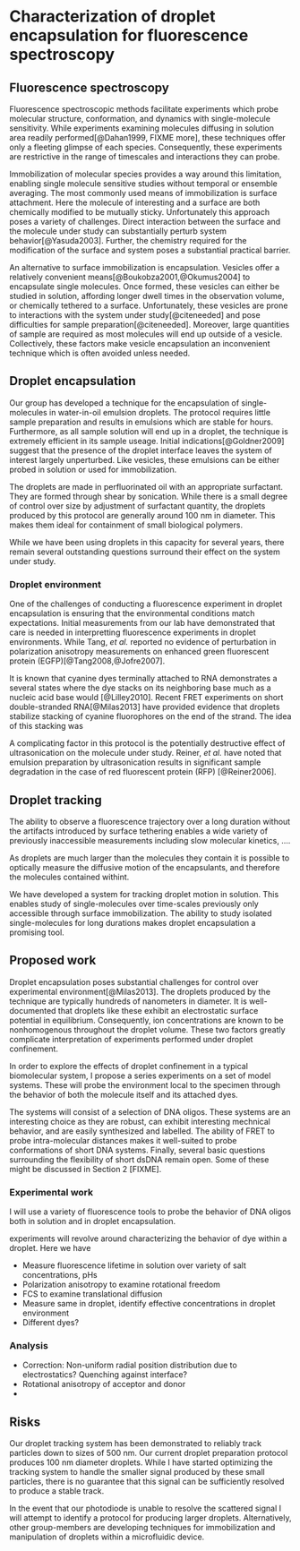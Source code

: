 # Characterization of droplet encapsulation for fluorescence spectroscopy

## Fluorescence spectroscopy
Fluorescence spectroscopic methods facilitate experiments which probe
molecular structure, conformation, and dynamics with single-molecule
sensitivity. While experiments examining molecules diffusing in
solution area readily performed[@Dahan1999, FIXME more], these techniques offer
only a fleeting glimpse of each species. Consequently, these
experiments are restrictive in the range of timescales and
interactions they can probe.

Immobilization of molecular species provides a way around this
limitation, enabling single molecule sensitive studies without
temporal or ensemble averaging. The most commonly used means of
immobilization is surface attachment. Here the molecule of interesting
and a surface are both chemically modified to be mutually sticky.
Unfortunately this approach poses a variety of challenges. Direct
interaction between the surface and the molecule under study can
substantially perturb system behavior[@Yasuda2003]. Further, the
chemistry required for the modification of the surface and system
poses a substantial practical barrier.

An alternative to surface immobilization is encapsulation. Vesicles offer a 
relatively convenient means[@Boukobza2001,@Okumus2004] to encapsulate
single molecules. Once formed, these vesicles can either be studied in
solution, affording longer dwell times in the observation volume, or
chemically tethered to a surface. Unfortunately, these vesicles are
prone to interactions with the system under study[@citeneeded] and
pose difficulties for sample preparation[@citeneeded]. Moreover, large
quantities of sample are required as most molecules will end up
outside of a vesicle. Collectively, these factors make vesicle
encapsulation an inconvenient technique which is often avoided unless
needed.

## Droplet encapsulation
Our group has developed a technique for the encapsulation of
single-molecules in water-in-oil emulsion droplets. The protocol
requires little sample preparation and results in emulsions which are
stable for hours. Furthermore, as all sample solution will end up in a
droplet, the technique is extremely efficient in its sample
useage. Initial indications[@Goldner2009] suggest that the presence of
the droplet interface leaves the system of interest largely
unperturbed. Like vesicles, these emulsions can be either probed in
solution or used for immobilization.

The droplets are made in perfluorinated oil with an appropriate
surfactant. They are formed through shear by sonication. While there is
a small degree of control over size by adjustment of surfactant quantity,
the droplets produced by this protocol are generally around 100 nm in
diameter. This makes them ideal for containment of small biological
polymers.

While we have been using droplets in this capacity for several years,
there remain several outstanding questions surround their effect on
the system under study.

### Droplet environment

One of the challenges of conducting a fluorescence experiment in
droplet encapsulation is ensuring that the environmental conditions
match expectations. Initial measurements from our lab have
demonstrated that care is needed in interpretting fluorescence
experiments in droplet environments. While Tang, *et al.* reported
no evidence of perturbation in polarization anisotropy measurements on
enhanced green fluorescent protein (EGFP)[@Tang2008,@Jofre2007].

It is known that cyanine dyes terminally attached to RNA demonstrates
a several states where the dye stacks on its neighboring base much as
a nucleic acid base would [@Lilley2010]. Recent FRET experiments on short
double-stranded RNA[@Milas2013] have provided evidence that droplets
stabilize stacking of cyanine fluorophores on the end of the
strand. The idea of this stacking was

A complicating factor in this protocol is the potentially destructive
effect of ultrasonication on the molecule under study. Reiner, *et
al.* have noted that emulsion preparation by ultrasonication results
in significant sample degradation in the case of red fluorescent
protein (RFP) [@Reiner2006].

## Droplet tracking

The ability to observe a fluorescence trajectory over a long duration
without the artifacts introduced by surface tethering
enables a wide variety of previously inaccessible measurements
including slow molecular kinetics, ....

As droplets are much larger than the molecules they contain it is
possible to optically measure the diffusive motion of the
encapsulants, and therefore the molecules contained withint.

We have developed a system for tracking droplet motion
in solution. This enables study of single-molecules over
time-scales previously only accessible through surface immobilization.
The ability to study isolated single-molecules for long durations makes
droplet encapsulation a promising tool.

## Proposed work

Droplet encapsulation poses substantial challenges for
control over experimental environment[@Milas2013]. The droplets
produced by the technique are typically hundreds of nanometers in
diameter. It is well-documented that droplets like these exhibit an
electrostatic surface potential in equilibrium. Consequently, ion
concentrations are known to be nonhomogenous throughout the droplet
volume. These two factors greatly complicate interpretation of
experiments performed under droplet confinement.

In order to explore the effects of droplet confinement in a typical
biomolecular system, I propose a series experiments on a set of model
systems. These will probe the environment local to the specimen
through the behavior of both the molecule itself and its attached
dyes.

The systems will consist of a selection of DNA oligos. These systems are
an interesting choice as they are robust, can exhibit interesting
mechnical behavior, and are easily synthesized and labelled. 
The ability of FRET to probe intra-molecular distances makes it well-suited to
probe conformations of short DNA systems. Finally, several basic
questions surrounding the flexibility of short dsDNA remain open. Some
of these might be discussed in Section 2 [FIXME].

### Experimental work

I will use a variety of fluorescence tools to probe the behavior of
DNA oligos both in solution and in droplet encapsulation.

experiments will revolve around characterizing the behavior of dye
within a droplet. Here we have 

 * Measure fluorescence lifetime in solution over variety of salt concentrations, pHs
 * Polarization anisotropy to examine rotational freedom
 * FCS to examine translational diffusion
 * Measure same in droplet, identify effective concentrations in droplet environment
 * Different dyes?

### Analysis

 * Correction: Non-uniform radial position distribution due to
   electrostatics? Quenching against interface?
 * Rotational anisotropy of acceptor and donor
 * 

## Risks

Our droplet tracking system has been demonstrated to reliably track
particles down to sizes of 500 nm. Our current droplet preparation
protocol produces 100 nm diameter droplets. While I have started
optimizing the tracking system to handle the smaller signal produced
by these small particles, there is no guarantee that this signal can
be sufficiently resolved to produce a stable track.

In the event that our photodiode is unable to resolve the scattered
signal I will attempt to identify a protocol for producing larger
droplets. Alternatively, other group-members are developing techniques
for immobilization and manipulation of droplets within a microfluidic
device.
